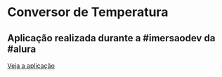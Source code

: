 # Conversor de Temperatura
## Aplicação realizada durante a #imersaodev da #alura

[Veja a aplicação](https://conversor-temperatura.vercel.app/)
